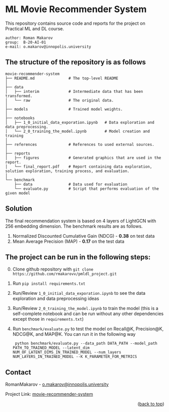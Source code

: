 <a name="readme-top"></a>

# ML Movie Recommender System

This repository contains source code and reports for the project on Practical ML and DL course.

	author: Roman Makarov
	group:  B-20-AI-01
	e-mail: o.makarov@innopolis.university

## The structure of the repository is as follows

    movie-recommender-system
    ├── README.md               # The top-level README
    │
    ├── data
    │   ├── interim             # Intermediate data that has been transformed.
    │   └── raw                 # The original data.
    │
    ├── models                  # Trained model weights.
    │
    ├── notebooks 
    │   ├── 1_0_initial_data_exporation.ipynb   # Data exploration and data preprocessing.
    │   └── 2_0_training_the_model.ipynb        # Model creation and training
    │
    ├── references              # References to used external sources.
    │
    ├── reports
    │   ├── figures             # Generated graphics that are used in the report.
    │   └── final_report.pdf    # Report containing data exploration, solution exploration, training process, and evaluation.
    │
    └── benchmark
        ├── data                # Data used for evaluation 
        └── evaluate.py         # Script that performs evaluation of the given model

## Solution
The final recommendation system is based on 4 layers of LightGCN with 256 embedding dimension. The benchmark results are as follows.
1. Normalized Discounted Cumulative Gain (NDCG) - **0.38** on test data
2. Mean Average Precision (MAP) - **0.17** on the test data

## The project can be run in the following steps:

0. Clone github repository with `git clone https://github.com/rmakarovv/pmldl_project.git`
1. Run `pip install requirements.txt`
2. Run/Review `1_0_initial_data_exporation.ipynb` to see the data exploration and data preprocessing ideas
3. Run/Review `2_0_training_the_model.ipynb` to train the model (this is a self-complete notebook and can be run without any other dependencies except those in `requirements.txt`)
4. Run `benchmark/evaluate.py` to test the model on Recall@K, Precision@K, NDCG@K, and MAP@K. You can run it in the following way 
        
        python benchmark/evaluate.py --data_path DATA_PATH --model_path PATH_TO_TRAINED_MODEL --latent_dim NUM_OF_LATENT_DIMS_IN_TRAINED_MODEL --num_layers NUM_LAYERS_IN_TRAINED_MODEL --K K_PARAMETER_FOR_METRICS

## Contact

RomanMakarov - o.makarov@innopolis.university

Project Link: [movie-recommender-system](https://github.com/rmakarovv/movie-recommender-system)

<p align="right">(<a href="#readme-top">back to top</a>)</p>